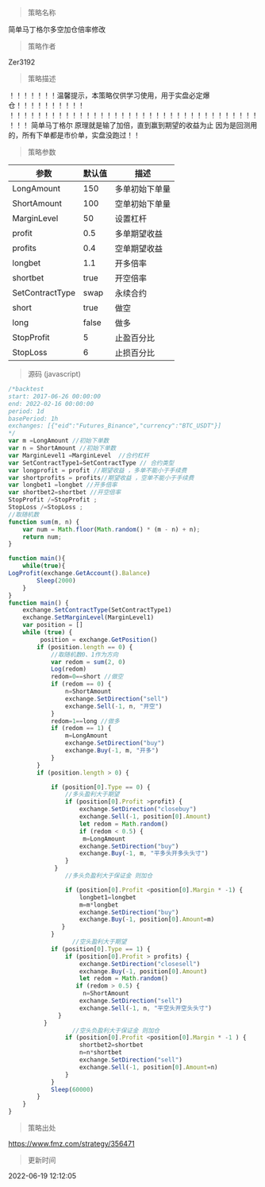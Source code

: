 
> 策略名称

简单马丁格尔多空加仓倍率修改

> 策略作者

Zer3192

> 策略描述

！！！！！！！温馨提示，本策略仅供学习使用，用于实盘必定爆仓！！！！！！！！！！
！！！！！！！！！！！！！！！！！！！！！！！！！！！！！！！！！！！！！！！
简单马丁格尔
原理就是输了加倍，直到赢到期望的收益为止
因为是回测用的，所有下单都是市价单，实盘没跑过！！

> 策略参数



|参数|默认值|描述|
|----|----|----|
|LongAmount|150|多单初始下单量|
|ShortAmount|100|空单初始下单量|
|MarginLevel|50|设置杠杆|
|profit|0.5|多单期望收益|
|profits|0.4|空单期望收益|
|longbet|1.1|开多倍率|
|shortbet|true|开空倍率|
|SetContractType|swap|永续合约|
|short|true|做空|
|long|false|做多|
|StopProfit|5|止盈百分比|
|StopLoss|6|止损百分比|


> 源码 (javascript)

``` javascript
/*backtest
start: 2017-06-26 00:00:00
end: 2022-02-16 00:00:00
period: 1d
basePeriod: 1h
exchanges: [{"eid":"Futures_Binance","currency":"BTC_USDT"}]
*/
var m =LongAmount //初始下单数
var n = ShortAmount //初始下单数
var MarginLevel1 =MarginLevel  //合约杠杆
var SetContractType1=SetContractType // 合约类型
var longprofit = profit //期望收益 ，多单不能小于手续费
var shortprofits = profits//期望收益 ，空单不能小于手续费
var longbet1 =longbet //开多倍率
var shortbet2=shortbet //开空倍率
StopProfit /=StopProfit ;
StopLoss /=StopLoss ;
//取随机数 
function sum(m, n) {　　
    var num = Math.floor(Math.random() * (m - n) + n);　　
    return num;
}

function main(){
    while(true){
LogProfit(exchange.GetAccount().Balance)
        Sleep(2000)
    }
}
function main() {
    exchange.SetContractType(SetContractType1)
    exchange.SetMarginLevel(MarginLevel1)
    var position = []
    while (true) { 
         position = exchange.GetPosition()
        if (position.length == 0) {
            //取随机数0、1作为方向
            var redom = sum(2, 0)
            Log(redom)
            redom=0==short //做空
            if (redom == 0) {
                n=ShortAmount
                exchange.SetDirection("sell")
                exchange.Sell(-1, n, "开空")
            }
            redom=1==long //做多
            if (redom == 1) {
                m=LongAmount
                exchange.SetDirection("buy")
                exchange.Buy(-1, m, "开多")
            }
        }
        if (position.length > 0) {

            if (position[0].Type == 0) {
                //多头盈利大于期望 
                if (position[0].Profit >profit) {
                    exchange.SetDirection("closebuy")
                    exchange.Sell(-1, position[0].Amount)
                    let redom = Math.random()
                    if (redom < 0.5) { 
                     m=LongAmount
                    exchange.SetDirection("buy")
                    exchange.Buy(-1, m, "平多头开多头头寸")    
                }
             }  
                //多头负盈利大于保证金 则加仓

                if (position[0].Profit <position[0].Margin * -1) {
                    longbet1=longbet
                    m=m*longbet
                    exchange.SetDirection("buy")
                    exchange.Buy(-1, position[0].Amount=m)
               }
            }
                  //空头盈利大于期望 
            if (position[0].Type == 1) {
                if (position[0].Profit > profits) {
                    exchange.SetDirection("closesell")
                    exchange.Buy(-1, position[0].Amount)
                    let redom = Math.random()
                   if (redom > 0.5) {  
                     n=ShortAmount
                    exchange.SetDirection("sell")
                    exchange.Sell(-1, n, "平空头开空头头寸")  
              }
          }
                  //空头负盈利大于保证金 则加仓
                if (position[0].Profit <position[0].Margin * -1 ) {
                    shortbet2=shortbet
                    n=n*shortbet
                    exchange.SetDirection("sell")
                    exchange.Sell(-1, position[0].Amount=n)
                }
            }
            Sleep(60000)
        }
    }
}


```

> 策略出处

https://www.fmz.com/strategy/356471

> 更新时间

2022-06-19 12:12:05
